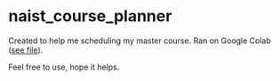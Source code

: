 # naist_course_planner

Created to help me scheduling my master course.
Ran on Google Colab ([see file](https://colab.research.google.com/drive/1X2LeoJRDv_bzbI3xJpi8jlaMsPNnIPNO?usp=sharing)).

Feel free to use, hope it helps.
